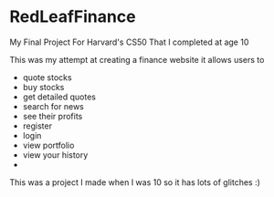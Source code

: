 # RedLeafFinance

My Final Project For Harvard's CS50 That I completed at age 10

This was my attempt at creating a finance website it allows users to

- quote stocks
- buy stocks
- get detailed quotes
- search for news
- see their profits
- register
- login
- view portfolio
- view your history
- 
This was a project I made when I was 10 so it has lots of glitches :)
